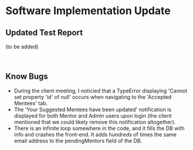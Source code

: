 # Software Implementation Update

## Updated Test Report

(to be added)

<br>

## Know Bugs

- During the client meeting, I noticied that a TypeError displaying 'Cannot set property 'id' of null' occurs when navigating to the 'Accepted Mentees' tab.
- The 'Your Suggested Mentees have been updated' notification is displayed for both Mentor and Admin users upon login (the client mentioned that we could likely remove this notification altogether).
- There is an infinite loop somewhere in the code, and it fills the DB with info and crashes the front-end. It adds hundreds of times the same email address to the pendingMentors field of the DB.
